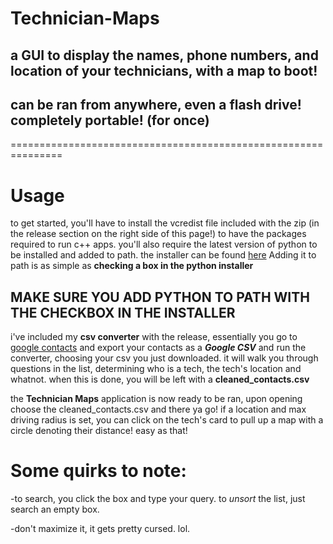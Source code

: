# Technician-Maps
## a GUI to display the names, phone numbers, and location of your technicians, with a map to boot!
## can be ran from anywhere, even a flash drive! completely portable! (for once)

===============================================================

# Usage
to get started, you'll have to install the vcredist file included with the zip (in the release section on the right side of this page!) to have the packages required to run c++ apps.
you'll also require the latest version of python to be installed and added to path. the installer can be found [here](https://www.python.org/ftp/python/3.10.5/python-3.10.5-amd64.exe) Adding it to path is as simple as **checking a box in the python installer**

## MAKE SURE YOU ADD PYTHON TO PATH WITH THE CHECKBOX IN THE INSTALLER

i've included my **csv converter** with the release, essentially you go to [google contacts](https://contacts.google.com/) and export your contacts as a **_Google CSV_** and
run the converter, choosing your csv you just downloaded. it will walk you through questions in the list, determining who is a tech, the tech's location and whatnot.
when this is done, you will be left with a **cleaned_contacts.csv**

the **Technician Maps** application is now ready to be ran, upon opening choose the cleaned_contacts.csv and there ya go! if a location and max driving radius is set, you can
click on the tech's card to pull up a map with a circle denoting their distance! easy as that!



# Some quirks to note:
-to search, you click the box and type your query. to _unsort_ the list, just search an empty box.

-don't maximize it, it gets pretty cursed. lol.


